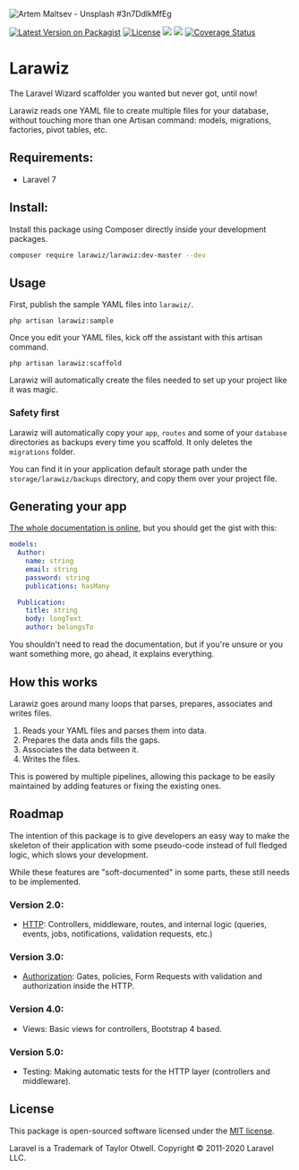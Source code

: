 ![Artem Maltsev - Unsplash #3n7DdlkMfEg](https://images.unsplash.com/photo-1551269901-5c5e14c25df7?ixlib=rb-1.2.1&ixid=eyJhcHBfaWQiOjEyMDd9&auto=format&fit=crop&w=1280&h=400&q=80)

[![Latest Version on Packagist](https://img.shields.io/packagist/v/larawiz/larawiz.svg?style=flat-square)](https://packagist.org/packages/larawiz/larawiz) [![License](https://poser.pugx.org/larawiz/larawiz/license)](https://packagist.org/packages/larawiz/larawiz)
![](https://img.shields.io/packagist/php-v/larawiz/larawiz.svg)
 ![](https://github.com/Larawiz/larawiz/workflows/PHP%20Composer/badge.svg)
[![Coverage Status](https://coveralls.io/repos/github/Larawiz/Larawiz/badge.svg?branch=master)](https://coveralls.io/github/Larawiz/Larawiz?branch=master)

# Larawiz  

The Laravel Wizard scaffolder you wanted but never got, until now!

Larawiz reads one YAML file to create multiple files for your database, without touching more than one Artisan command: models, migrations, factories, pivot tables, etc.

## Requirements:

* Laravel 7

## Install:

Install this package using Composer directly inside your development packages.

```bash
composer require larawiz/larawiz:dev-master --dev
```

## Usage

First, publish the sample YAML files into `larawiz/`.

    php artisan larawiz:sample

Once you edit your YAML files, kick off the assistant with this artisan command.

    php artisan larawiz:scaffold

Larawiz will automatically create the files needed to set up your project like it was magic.

### Safety first

Larawiz will automatically copy your `app`, `routes` and some of your `database` directories as backups every time you scaffold. It only deletes the `migrations` folder.

You can find it in your application default storage path under the `storage/larawiz/backups` directory, and copy them over your project file. 

## Generating your app

[The whole documentation is online](https://darkghosthunter.gitbook.io/larawiz/), but you should get the gist with this:

```yaml
models:
  Author:
    name: string
    email: string
    password: string
    publications: hasMany

  Publication:
    title: string
    body: longText
    author: belongsTo
```

You shouldn't need to read the documentation, but if you're unsure or you want something more, go ahead, it explains everything.

## How this works

Larawiz goes around many loops that parses, prepares, associates and writes files.

1. Reads your YAML files and parses them into data.
2. Prepares the data ands fills the gaps.
3. Associates the data between it.
4. Writes the files. 

This is powered by multiple pipelines, allowing this package to be easily maintained by adding features or fixing the existing ones.

## Roadmap

The intention of this package is to give developers an easy way to make the skeleton of their application with some pseudo-code instead of full fledged logic, which slows your development.
 
While these features are "soft-documented" in some parts, these still needs to be implemented.

### Version 2.0:

* [HTTP](wiki/HTTP.md): Controllers, middleware, routes, and internal logic (queries, events, jobs, notifications, validation requests, etc.)

### Version 3.0:

* [Authorization](wiki/AUTH.md): Gates, policies, Form Requests with validation and authorization inside the HTTP.

### Version 4.0:

* Views: Basic views for controllers, Bootstrap 4 based.

### Version 5.0:

* Testing: Making automatic tests for the HTTP layer (controllers and middleware).

## License

This package is open-sourced software licensed under the [MIT license](LICENSE.md).

Laravel is a Trademark of Taylor Otwell. Copyright © 2011-2020 Laravel LLC.
